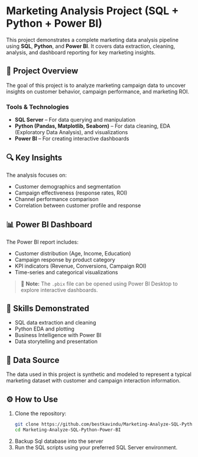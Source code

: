 # Marketing Analysis Project (SQL + Python + Power BI)

This project demonstrates a complete marketing data analysis pipeline using **SQL**, **Python**, and **Power BI**. It covers data extraction, cleaning, analysis, and dashboard reporting for key marketing insights.

## 🚀 Project Overview

The goal of this project is to analyze marketing campaign data to uncover insights on customer behavior, campaign performance, and marketing ROI.

### Tools & Technologies
- **SQL Server** – For data querying and manipulation
- **Python (Pandas, Matplotlib, Seaborn)** – For data cleaning, EDA (Exploratory Data Analysis), and visualizations
- **Power BI** – For creating interactive dashboards


## 🔍 Key Insights

The analysis focuses on:
- Customer demographics and segmentation
- Campaign effectiveness (response rates, ROI)
- Channel performance comparison
- Correlation between customer profile and response

## 📊 Power BI Dashboard

The Power BI report includes:
- Customer distribution (Age, Income, Education)
- Campaign response by product category
- KPI indicators (Revenue, Conversions, Campaign ROI)
- Time-series and categorical visualizations

> 📎 **Note:** The `.pbix` file can be opened using Power BI Desktop to explore interactive dashboards.

## 🧠 Skills Demonstrated

- SQL data extraction and cleaning
- Python EDA and plotting
- Business Intelligence with Power BI
- Data storytelling and presentation

## 📁 Data Source

The data used in this project is synthetic and modeled to represent a typical marketing dataset with customer and campaign interaction information.

## ⚙️ How to Use

1. Clone the repository:
    ```bash
    git clone https://github.com/bestkavindu/Marketing-Analyze-SQL-Python-Power-BI.git
    cd Marketing-Analyze-SQL-Python-Power-BI
    ```
2. Backup Sql database into the server
3. Run the SQL scripts using your preferred SQL Server environment.
